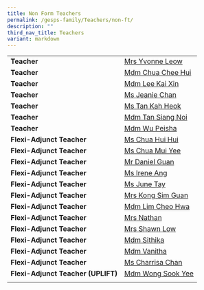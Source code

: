 ```yaml
---
title: Non Form Teachers
permalink: /gesps-family/Teachers/non-ft/
description: ""
third_nav_title: Teachers
variant: markdown
---
```

|  |  |
|:---|:---|
| **Teacher** | [Mrs Yvonne Leow](mailto:cheak_beo_leng_yvonne@schools.gov.sg)
| **Teacher** | [Mdm Chua Chee Hui](mailto:chua_chee_hui@schools.gov.sg)
| **Teacher** | [Mdm Lee Kai Xin](mailto:lee_kai_xin@schools.gov.sg)
| **Teacher** | [Ms Jeanie Chan](mailto:jeanie_chan_wai_peng@schools.gov.sg)
| **Teacher** | [Ms Tan Kah Heok](mailto:Tan_Kah_Heok@schools.gov.sg)
| **Teacher** | [Mdm Tan Siang Noi](mailto:Tan_Siang_Noi@schools.gov.sg)
| **Teacher** | [Mdm Wu Peisha](mailto:wu_pei_sha@schools.gov.sg)
| **Flexi-Adjunct Teacher** | [Ms Chua Hui Hui](mailto:chua_hui_hui@schools.gov.sg)
| **Flexi-Adjunct Teacher** | [Ms Chua Mui Yee](mailto:chua_mui_yee@schools.gov.sg)
| **Flexi-Adjunct Teacher** | [Mr Daniel Guan](mailto:daniel_guan@schools.gov.sg)
| **Flexi-Adjunct Teacher** | [Ms Irene Ang](mailto:@schools.gov.sg)
| **Flexi-Adjunct Teacher** | [Ms June Tay](mailto:tay_wee_hong@schools.gov.sg)
| **Flexi-Adjunct Teacher** | [Mrs Kong Sim Guan](mailto:kong_sim_guan@schools.gov.sg)
| **Flexi-Adjunct Teacher** | [Mdm Lim Cheo Hwa](mailto:Lim_Cheo_Hwa@schools.gov.sg)
| **Flexi-Adjunct Teacher** | [Mrs Nathan](mailto:Kanapathipillai_Jayamalar@schools.gov.sg)
| **Flexi-Adjunct Teacher** | [Mrs Shawn Low](mailto:shawn_lok@schools.gov.sg)
| **Flexi-Adjunct Teacher** | [Mdm Sithika](mailto:sithika_begam@schools.gov.sg)
| **Flexi-Adjunct Teacher** | [Mdm Vanitha](mailto:vanitha_k_s_perumal@schools.gov.sg)
| **Flexi-Adjunct Teacher** | [Ms Charrisa Chan](mailto:@schools.gov.sg)
| **Flexi-Adjunct Teacher (UPLIFT)** | [Mdm Wong Sook Yee](mailto:wong_sook_yee@schools.gov.sg)
|  |  |